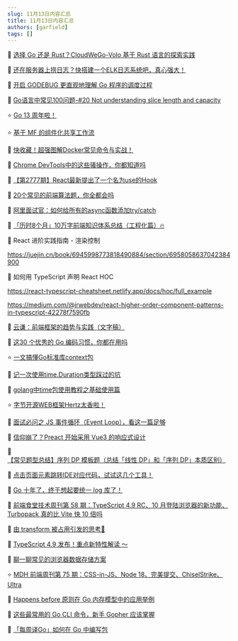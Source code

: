 ```yaml
---
slug: 11月13日内容汇总
title: 11月13日内容汇总
authors: [garfield]
tags: []
---
```


📒 [选择 Go 还是 Rust？CloudWeGo-Volo 基于 Rust 语言的探索实践](https://juejin.cn/post/7143822279992934436)

📒 [还在服务器上捞日志？快搭建一个ELK日志系统吧，真心强大！](https://mp.weixin.qq.com/s/bSw_QP4-xMKnBTmqAjkUGA)

📒 [开启 GODEBUG 更直观地理解 Go 程序的调度过程](https://mp.weixin.qq.com/s/Y_94i7GOcegyQV4pHIrOiw)

📒 [Go语言中常见100问题-#20 Not understanding slice length and capacity](https://mp.weixin.qq.com/s/-Kt2QJdzEUDJx8MFvrUo7Q)

⭐️ [Go 13 周年啦！](https://mp.weixin.qq.com/s/wKxg6IVZCNK3NG2Os9_3jg)

⭐️ [基于 MF 的组件化共享工作流](https://mp.weixin.qq.com/s/u5oAcIYiGrl1qOujOYjzqw)

📒 [快收藏！超强图解Docker常见命令与实战！](https://mp.weixin.qq.com/s/5NTgcdhn6CiZ2tg44_T-FQ)

📒 [Chrome DevTools中的这些骚操作，你都知道吗](https://mp.weixin.qq.com/s/zwmFoz0bf8O04fwCLjMiLA)

📒 [【第2777期】React最新提出了一个名为use的Hook](https://mp.weixin.qq.com/s/Wfy9KgGHlf6SawogMWj34Q)

📒 [20个常见的前端算法题，你全都会吗](https://juejin.cn/post/7158730050718662687)

📒 [阿里面试官：如何给所有的async函数添加try/catch](https://juejin.cn/post/7155434131831128094)

📒 [「历时8个月」10万字前端知识体系总结（工程化篇）🔥](https://juejin.cn/post/7146976516692410376)

📒 React 进阶实践指南 - 渲染控制

https://juejin.cn/book/6945998773818490884/section/6958058637042384900

📒 如何用 TypeScript 声明 React HOC

https://react-typescript-cheatsheet.netlify.app/docs/hoc/full_example

https://medium.com/@jrwebdev/react-higher-order-component-patterns-in-typescript-42278f7590fb

📒 [云谦：前端框架的趋势与实践（文字稿）](https://mp.weixin.qq.com/s/iZ3JR0OVnlUi0asyJ6OFtA)

📒 [这30 个优秀的 Go 编码习惯，你都在用吗](https://mp.weixin.qq.com/s/xxIyA7Hcq_vn6RzM-gUEhA)

⭐️ [一文搞懂Go标准库context包](https://mp.weixin.qq.com/s/xzNqpRbIvoJygSWeQJFjTw)

📒 [记一次使用time.Duration类型踩过的坑](https://mp.weixin.qq.com/s/KlhCgke0WQP8g2t0QLu4Zg)

📒 [golang中time包使用教程之基础使用篇](https://mp.weixin.qq.com/s/-e-Mlyd9x2OyybCDGE2Pog)

⭐️ [字节开源WEB框架Hertz太香啦！](https://juejin.cn/post/7124337913352945672)

📒 [面试必问之 JS 事件循环（Event Loop），看这一篇足够](https://mp.weixin.qq.com/s/wugntKhMZpgr6RtB1AwAmQ)

📒 [信仰崩了？Preact 开始采用 Vue3 的响应式设计](https://mp.weixin.qq.com/s/ete4-_Yxu84_Er5gZjPiwg)

📒 [【常见题型总结】序列 DP 模板题（总结「线性 DP」和「序列 DP」本质区别）](https://mp.weixin.qq.com/s/kDkt1YalJHck5-bdAC-pAA)

📒 [点击页面元素跳转IDE对应代码，试试这几个工具！](https://mp.weixin.qq.com/s/i0Rd4t24Xi0zgmWLeLmplg)

📒 [Go 十年了，终于想起要统一 log 库了！](https://mp.weixin.qq.com/s/ZOdasSP0paVCLF94Vf9A9A)

📒 [前端食堂技术周刊第 58 期：TypeScript 4.9 RC、10 月登陆浏览器的新功能、Turbopack 真的比 Vite 快 10 倍吗](https://juejin.cn/post/7163235734361473055)

📒 [由 transform 被占用引发的思考🤔](https://mp.weixin.qq.com/s/WLMeCUG0V5369XXb4Bs4CQ)

📒 [TypeScript 4.9 发布！重点新特性解读 ～](https://mp.weixin.qq.com/s/2VIxDcCUY5nrLFFF2R084A)

📒 [聊一聊常见的浏览器数据存储方案](https://mp.weixin.qq.com/s/FrMXld9HgL98hi4XzMmEvA)

⭐️ [MDH 前端周刊第 75 期：CSS-in-JS、Node 18、完美提交、ChiselStrike、Ultra](https://mp.weixin.qq.com/s/ST-C62ckSXnjlU6Gag3E5Q)

📒 [Happens before 原则在 Go 内存模型中的应用举例](https://mp.weixin.qq.com/s/u8pXAxs1nMgNSzAQZIK3YQ)

📒 [这些最常用的 Go CLI 命令，新手 Gopher 应该掌握](https://mp.weixin.qq.com/s/kyGNVNDby5uq5JGfQt4Yrg)

📒 [「每周译Go」如何在 Go 中编写包](https://mp.weixin.qq.com/s/S0I8xNAuYbP4JvxahpNG6Q)
